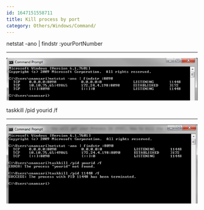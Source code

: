 ```yaml
---
id: 1647151558711
title: Kill process by port
category: Others/Windows/Command/
---
```


netstat -ano | findstr :yourPortNumber

---
![ue3dJ.png](https://raw.githubusercontent.com/cuongphuong/memo_data/main/Images/1647151507769_ue3dJ.png)


taskkill /pid yourid /f

---

![G2gKF.png](https://raw.githubusercontent.com/cuongphuong/memo_data/main/Images/1647151525109_G2gKF.png)